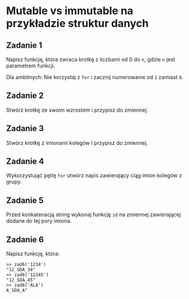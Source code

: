 # Mutable vs immutable na przykładzie struktur danych

## Zadanie 1
Napisz funkcję, która zwraca krotkę z liczbami od 0 do `n`, gdzie `n` jest parametrem funkcji.

Dla ambitnych: Nie korzystaj z `for` i zacznij numerowanie od `1` zamiast `0`.

## Zadanie 2
Stwórz krotkę ze swoim wzrostem i przypisz do zmiennej.


## Zadanie 3
Stwórz krotkę z imionami kolegów i przypisz do zmiennej.

## Zadanie 4
Wykorzystująć pętlę `for` utwórz napis zawierający ciąg imion kolegów z grupy.

## Zadanie 5
Przed konkatenacją string wykonaj funkcję `id` na zmiennej zawierającej dodane do tej pory imiona.

## Zadanie 6
Napisz funkcję, która:
```
>> zad6('1234')
"12_SDA_34"
>> zad6('12345')
"12_SDA_45"
>> zad6('ALA')
A_SDA_A"
```